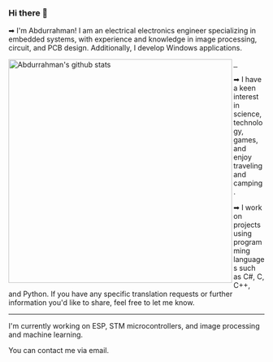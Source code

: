 ### Hi there 👋

➡ I'm Abdurrahman! I am an electrical electronics engineer specializing in embedded systems, with experience and knowledge in image processing, circuit, and PCB design. Additionally, I develop Windows applications.<br>

<p align="left">
  <a href="https://github.com/anuraghazra/github-readme-stats">
    <img width="440" align="left" alt="Abdurrahman's github stats" src="https://github-readme-stats.vercel.app/api?username=ilbeylia&theme=dark&show_icons=true" />
  </a>
</p>

➡ I have a keen interest in science, technology, games, and enjoy traveling and camping.<br>

➡ I work on projects using programming languages such as C#, C, C++, and Python. If you have any specific translation requests or further information you'd like to share, feel free to let me know.<br>

---

I'm currently working on ESP, STM microcontrollers, and image processing and machine learning. 

You can contact me via email.

<!--
*ilbeylia/ilbeylia* is a ✨ special ✨ repository because its README.md (this file) appears on your GitHub profile.

Here are some ideas to get you started:

- 🔭 I’m currently working on ...
- 🌱 I’m currently learning ...
- 👯 I’m looking to collaborate on ...
- 🤔 I’m looking for help with ...
- 💬 Ask me about ...
- 📫 How to reach me: ...
- 😄 Pronouns: ...
- ⚡ Fun fact: ...
-->
